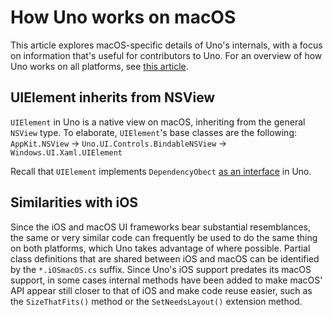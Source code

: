 # How Uno works on macOS

This article explores macOS-specific details of Uno's internals, with a focus on information that's useful for contributors to Uno. For an overview of how Uno works on all platforms, see [this article](uno-internals-overview.md).

## UIElement inherits from NSView

`UIElement` in Uno is a native view on macOS, inheriting from the general `NSView` type. To elaborate, `UIElement`'s base classes are the following:
`AppKit.NSView` → `Uno.UI.Controls.BindableNSView` → `Windows.UI.Xaml.UIElement`

Recall that `UIElement` implements `DependencyObect` [as an interface](uno-internals-overview.md) in Uno.

## Similarities with iOS

Since the iOS and macOS UI frameworks bear substantial resemblances, the same or very similar code can frequently be used to do the same thing on both platforms, which Uno takes advantage of where possible. Partial class definitions that are shared between iOS and macOS can be identified by the `*.iOSmacOS.cs` suffix. Since Uno's iOS support predates its macOS support, in some cases internal methods have been added to make macOS' API appear still closer to that of iOS and make code reuse easier, such as the `SizeThatFits()` method or the `SetNeedsLayout()` extension method.
